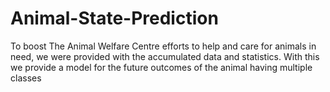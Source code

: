 # Animal-State-Prediction
To boost The Animal Welfare Centre efforts to help and care for animals in need, we were provided with the accumulated data and statistics. With this we provide a model for the future outcomes of the animal having multiple classes
